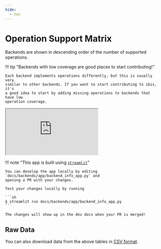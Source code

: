 ```yaml
---
hide:
  - toc
---
```


# Operation Support Matrix

Backends are shown in descending order of the number of supported operations.

!!! tip "Backends with low coverage are good places to start contributing!"

    Each backend implements operations differently, but this is usually very
    similar to other backends. If you want to start contributing to ibis, it's
    a good idea to start by adding missing operations to backends that have low
    operation coverage.

<div class="streamlit-app">
  <iframe id="streamlit-app" src="https://ibis-project.streamlit.app/?embedded=true"></iframe>
</div>

!!! note "This app is built using [`streamlit`](https://streamlit.io/)"

    You can develop the app locally by editing `docs/backends/app/backend_info_app.py` and
    opening a PR with your changes.

    Test your changes locally by running

    ```sh
    $ streamlit run docs/backends/app/backend_info_app.py
    ```

    The changes will show up in the dev docs when your PR is merged!

## Raw Data

You can also download data from the above tables in [CSV format](./raw_support_matrix.csv).
